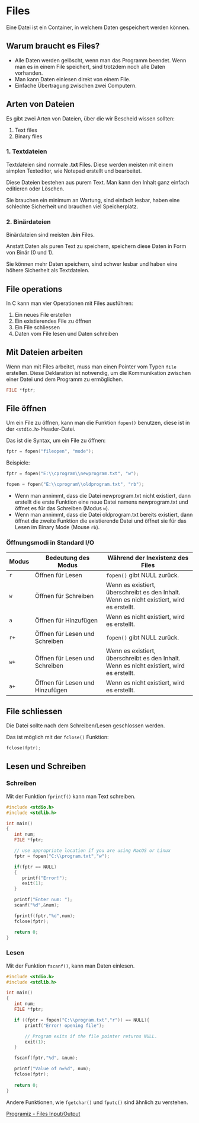 # Files

<show-structure depth="2"/>

Eine Datei ist ein Container, in welchem Daten gespeichert werden können.

## Warum braucht es Files?
- Alle Daten werden gelöscht, wenn man das Programm beendet. Wenn man es in einem File speichert, sind trotzdem noch alle Daten vorhanden.
- Man kann Daten einlesen direkt von einem File.
- Einfache Übertragung zwischen zwei Computern.

## Arten von Dateien
Es gibt zwei Arten von Dateien, über die wir Bescheid wissen sollten:

1. Text files
2. Binary files

### 1. Textdateien

Textdateien sind normale **.txt** Files. Diese werden meisten mit einem simplen Texteditor, wie Notepad erstellt und bearbeitet.

Diese Dateien bestehen aus purem Text. Man kann den Inhalt ganz einfach editieren oder Löschen.

Sie brauchen ein minimum an Wartung, sind einfach lesbar, haben eine schlechte Sicherheit und brauchen viel Speicherplatz.

### 2. Binärdateien

Binärdateien sind meisten **.bin** Files.

Anstatt Daten als puren Text zu speichern, speichern diese Daten in Form von Binär (0 und 1).

Sie können mehr Daten speichern, sind schwer lesbar und haben eine höhere Sicherheit als Textdateien.

## File operations

In C kann man vier Operationen mit Files ausführen:

1. Ein neues File erstellen
2. Ein existierendes File zu öffnen
3. Ein File schliessen
4. Daten vom File lesen und Daten schreiben

## Mit Dateien arbeiten

Wenn man mit Files arbeitet, muss man einen Pointer vom Typen `file` erstellen. Diese Deklaration ist notwendig, um die Kommunikation
zwischen einer Datei und dem Programm zu ermöglichen.

```C
FILE *fptr;
```

## File öffnen

Um ein File zu öffnen, kann man die Funktion `fopen()` benutzen, diese ist in der `<stdio.h>` Header-Datei.

Das ist die Syntax, um ein File zu öffnen:

```C
fptr = fopen("fileopen", "mode");
```

Beispiele:

```C
fptr = fopen("E:\\cprogram\\newprogram.txt", "w");

fopen = fopen("E:\\cprogram\\oldprogram.txt", "rb");
```

- Wenn man annimmt, dass die Datei <path>newprogram.txt</path> nicht existiert, dann erstellt die erste Funktion eine neue Datei namens <path>newprogram.txt</path> und öffnet es für das Schreiben (Modus `w`).
- Wenn man annimmt, dass die Datei <path>oldprogram.txt</path> bereits existiert, dann öffnet die zweite Funktion die existierende Datei und öffnet sie für das Lesen im Binary Mode (Mouse `rb`).

### Öffnungsmodi in Standard I/O

| Modus | Bedeutung des Modus             | Während der Inexistenz des Files                                                              |
|-------|---------------------------------|-----------------------------------------------------------------------------------------------|
| `r`   | Öffnen für Lesen                | `fopen()` gibt NULL zurück.                                                                   |
| `w`   | Öffnen für Schreiben            | Wenn es existiert, überschreibt es den Inhalt.<br/>Wenn es nicht existiert, wird es erstellt. |
| `a`   | Öffnen für Hinzufügen           | Wenn es nicht existiert, wird es erstellt.                                                    |
| `r+`  | Öffnen für Lesen und Schreiben  | `fopen()` gibt NULL zurück.                                                                   |
| `w+`  | Öffnen für Lesen und Schreiben  | Wenn es existiert, überschreibt es den Inhalt.<br/>Wenn es nicht existiert, wird es erstellt. |
| `a+`  | Öffnen für Lesen und Hinzufügen | Wenn es nicht existiert, wird es erstellt.                                                    |

## File schliessen

Die Datei sollte nach dem Schreiben/Lesen geschlossen werden.

Das ist möglich mit der `fclose()` Funktion:

```C
fclose(fptr);
```

## Lesen und Schreiben

### Schreiben

Mit der Funktion `fprintf()` kann man Text schreiben.

```C
#include <stdio.h>
#include <stdlib.h>

int main()
{
   int num;
   FILE *fptr;

   // use appropriate location if you are using MacOS or Linux
   fptr = fopen("C:\\program.txt","w");

   if(fptr == NULL)
   {
      printf("Error!");   
      exit(1);             
   }

   printf("Enter num: ");
   scanf("%d",&num);

   fprintf(fptr,"%d",num);
   fclose(fptr);

   return 0;
}
```

### Lesen

Mit der Funktion `fscanf()`, kann man Daten einlesen.

```C
#include <stdio.h>
#include <stdlib.h>

int main()
{
   int num;
   FILE *fptr;

   if ((fptr = fopen("C:\\program.txt","r")) == NULL){
       printf("Error! opening file");

       // Program exits if the file pointer returns NULL.
       exit(1);
   }

   fscanf(fptr,"%d", &num);

   printf("Value of n=%d", num);
   fclose(fptr); 
  
   return 0;
}
```

Andere Funktionen, wie `fgetchar()` und `fputc()` sind ähnlich zu verstehen.

<seealso>
    <category ref="weitere">
        <a href="https://www.programiz.com/c-programming/c-file-input-output">Programiz - Files Input/Output</a> 
    </category>
</seealso>